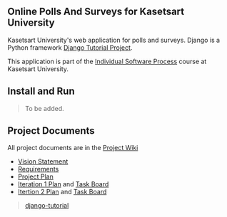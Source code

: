 ## Online Polls And Surveys for Kasetsart University
Kasetsart University's web application for polls and surveys. Django is a Python framework [Django Tutorial Project](django-tutorial).

This application is part of the [Individual Software Process](https://cpske.github.io/ISP) course at Kasetsart University.

## Install and Run
> To be added.

## Project Documents
All project documents are in the [Project Wiki](../../wiki/Home)
+ [Vision Statement](../../wiki/Vision%20Statement)
+ [Requirements](../../wiki/Requirement)
+ [Project Plan](../../wiki/Project%20Plan)
+ [Iteration 1 Plan](../../wiki/Iteration-1-Plan) and [Task Board](https://github.com/users/dzptahh/projects/1)
+ [Itertion 2 Plan](https://github.com/dzptahh/ku-polls.wiki.git) and [Task Board](https://github.com/users/dzptahh/projects/1/views/3)

> [django-tutorial](https://docs.djangoproject.com/en/4.1/intro/tutorial01/)
